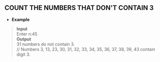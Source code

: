 ## COUNT THE NUMBERS THAT DON'T CONTAIN 3       
     
* **Example**     
      
> **Input**     
> Enter n:45      
> **Output**       
> 31 numbers do not contain 3.     
> // Numbers 3, 13, 23, 30, 31, 32, 33, 34, 35, 36, 37, 38, 39, 43 contain digit 3.    


